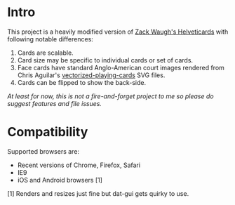 # Intro

This project is a heavily modified version of [Zack Waugh's Helveticards](/zachwaugh/Helveticards) with following notable differences:

1. Cards are scalable.
2. Card size may be specific to individual cards or set of cards.
3. Face cards have standard Anglo-American court images rendered from Chris Aguilar's [vectorized-playing-cards](http://code.google.com/p/vectorized-playing-cards/) SVG files.
4. Cards can be flipped to show the back-side.

*At least for now, this is not a fire-and-forget project to me so please do suggest features and file issues.*

# Compatibility

Supported browsers are:

* Recent versions of Chrome, Firefox, Safari
* IE9
* iOS and Android browsers [1]

[1] Renders and resizes just fine but dat-gui gets quirky to use.
